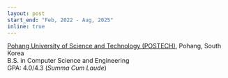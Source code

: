 ```yaml
---
layout: post
start_end: "Feb, 2022 - Aug, 2025"
inline: true
---
```


[Pohang University of Science and Technology (POSTECH)](https://postech.ac.kr/eng/), Pohang, South Korea \
B.S. in Computer Science and Engineering\
GPA: 4.0/4.3 (*Summa Cum Laude*)
